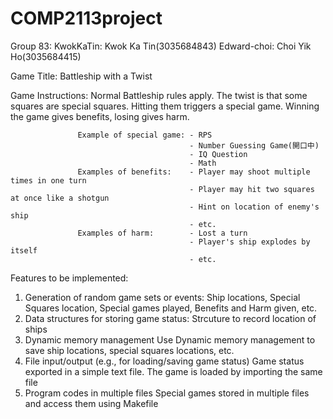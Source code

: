 # COMP2113project
Group 83: KwokKaTin: Kwok Ka Tin(3035684843)
          Edward-choi: Choi Yik Ho(3035684415)
         
Game Title: Battleship with a Twist

Game Instructions: Normal Battleship rules apply. The twist is that some squares are special squares. Hitting them triggers a special game. Winning the game gives benefits, losing gives harm.

                   Example of special game: - RPS
                                            - Number Guessing Game(開口中)
                                            - IQ Question
                                            - Math
                   Examples of benefits:    - Player may shoot multiple times in one turn
                                            - Player may hit two squares at once like a shotgun
                                            - Hint on location of enemy's ship
                                            - etc.
                   Examples of harm:        - Lost a turn
                                            - Player's ship explodes by itself 
                                            - etc.
Features to be implemented:
1. Generation of random game sets or events:
    Ship locations, Special Squares location, Special games played, Benefits and Harm given, etc.
2. Data structures for storing game status:
    Strcuture to record location of ships
3. Dynamic memory management
    Use Dynamic memory management to save ship locations, special squares locations, etc.
4. File input/output (e.g., for loading/saving game status)
    Game status exported in a simple text file. The game is loaded by importing the same file
5. Program codes in multiple files
    Special games stored in multiple files and access them using Makefile
